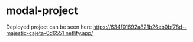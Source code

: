 # modal-project
Deployed project can be seen here
https://634f01692a821b26eb0bf78d--majestic-cajeta-0d6551.netlify.app/
